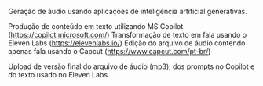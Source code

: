 Geração de áudio usando aplicações de inteligência artificial generativas.

Produção de conteúdo em texto utilizando MS Copilot (https://copilot.microsoft.com/)
Transformação de texto em fala usando o Eleven Labs (https://elevenlabs.io/)
Edição do arquivo de áudio contendo apenas fala usando o Capcut (https://www.capcut.com/pt-br/)

Upload de versão final do arquivo de áudio (mp3), dos prompts no Copilot e do texto usado no Eleven Labs.

